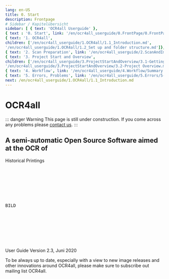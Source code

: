 ```yaml
---
lang: en-US
title: 0. Start
description: Frontpage
# Sidebar / Kapitelübersicht
sidebar: [ { text: 'OCR4all Userguide' },
{ text : '0. Start', link: '/en/ocr4all_userguide/0.FrontPage/0.FrontPage.md' }, 
{ text: '1. OCR4all', 
children: ['/en/ocr4all_userguide/1.OCR4all/1.1_Introduction.md', 
'/en/ocr4all_userguide/1.OCR4all/1.2_Set up and folder structure.md']}, 
{ text: '2. Scan Preparation', link: '/en/ocr4all_userguide/2.ScanAndImagePreparation/2-ScanPreparation.md', }, 
{ text: '3. Project Start and Overview', 
children: ['/en/ocr4all_userguide/3.ProjectStartAndOverview/3.1-Getting started.md', 
'/en/ocr4all_userguide/3.ProjectStartAndOverview/3.2-Project Overview.md']}, 
{ text: '4. Workflow', link: '/en/ocr4all_userguide/4.Workflow/Summary.md', }, 
{ text: '5. Errors, Problems', link: '/en/ocr4all_userguide/5.Errors/5-Errors-Problems.md', }]
next: /en/ocr4all_userguide/1.OCR4all/1.1_Introduction.md
---
```

# OCR4all
::: danger Warning
This page is still under construction.
If you come across any problems please [contact us](mailto:florian.langhanki@uni-wuerzburg.de).
:::
## A semi-automatic Open Source Software aimed at the OCR of
Historical Printings

<pre>







BILD







</pre>



User Guide
Version 2.3, Juni 2020

To be always up to date, especially with a view to new image releases and other innovations around OCR4all, please make sure to subscribe out mailing list OCR4all.

